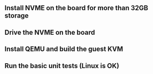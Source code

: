 ## Install NVME on the board for more than 32GB storage

## Drive the NVME on the board

## Install QEMU and build the guest KVM

## Run the basic unit tests (Linux is OK)